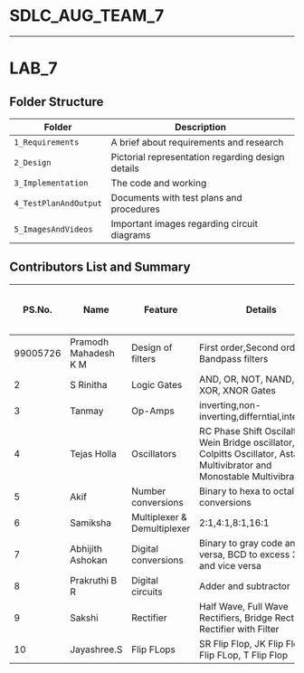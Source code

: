 # SDLC_AUG_TEAM_7
-----------------------------------------------------------------------------------------------------------------------------------------------------------------------------------

# LAB_7

## Folder Structure
Folder                     | Description
-------------------        | -----------------------------------------
`1_Requirements`           | A brief about requirements and research
`2_Design`                 | Pictorial representation regarding design details
`3_Implementation`         | The code and working
`4_TestPlanAndOutput`      | Documents with test plans and procedures
`5_ImagesAndVideos`        | Important images regarding circuit diagrams

## Contributors List and Summary

| PS.No.| Name | Feature | Details | No. of Test Cases tested | No. of Test Cases Passed |
|------|-----|---------|--------|-------|---------|
|99005726|Pramodh Mahadesh K M|Design of filters|First order,Second order and Bandpass filters| 06 | 06 |
|2|S Rinitha|Logic Gates|AND, OR, NOT, NAND, NOR, XOR, XNOR Gates| | |
|3|Tanmay|Op-Amps|inverting,non-inverting,differntial,integretor| | |
|4|Tejas Holla| Oscillators | RC Phase Shift Oscilaltor, Wein Bridge oscillator, Colpitts Oscillator, Astable Multivibrator and Monostable Multivibrator| | | 
|5|Akif | Number conversions| Binary to hexa to octal conversions| | |
|6|Samiksha | Multiplexer & Demultiplexer| 2:1,4:1,8:1,16:1| | |
|7|Abhijith Ashokan | Digital conversions| Binary to gray code and vice versa, BCD to excess 3 code and vice versa| | |
|8|Prakruthi B R  |Digital circuits| Adder and subtractor | | |  
|9|Sakshi |Rectifier| Half Wave, Full Wave Rectifiers, Bridge Rectifier & Rectifier with Filter| | |
|10|Jayashree.S | Flip FLops | SR Flip Flop, JK Flip Flop, D Flip FLop, T Flip Flop | | |
